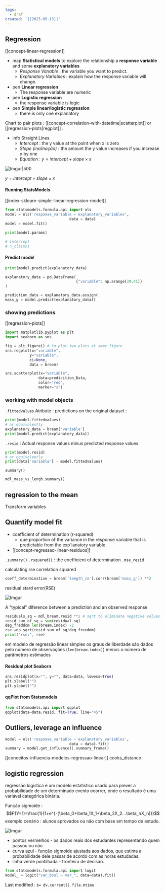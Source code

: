 ```yaml
---
tags:
  - draf
created: '[[2025-05-13]]'
---
```



## Regression
[[concept-linear-regression]]

- map **Statistical models** to explore the relationship a **response variable** and some **explanatory variables**
	- *Response Variable* : the variable you want to predict.
	- *Explanatory Variables* : explain how the response variable will change.
- pen **Linear regression**
	- The response variable are numeric
- pen **Logistic regression**
	- the response variable is logic
- pen **Simple linear/logistic regression**
	- there is only one explanatory

Chart to pair plots  : [[concept-correlation-with-datetime|scatterplot]] or [[regression-plots|regplot]] .

- info Straight Lines
	- *Intercept* : the y value at the point when x is zero
	- *Slope (inclinação)* : the amount the y value increases if you increase x by one
	- *Equation* : $y=intercept+slope\times x$

![Imgur|500](https://i.imgur.com/zrZ0VYU.png)
 
  $y=intercept+slope\times x$
 
#### Running StatsModels
[[index-sklearn-simple-linear-regression-model]]
```python
from statsmodels.formula.api import ols
model = ols('response_variable ~ explanatory_variables', 
							 data = data)
model = model.fit()

print(model.params)

# intercept 
# n_claimns
```

#### Predict model
```python
print(model.predict(explanatory_data)

explanatory_data = pd.DataFrame(
								{"variable": np.arange(20,41)}
)

prediction_data = explanatory_data.assign(
mass_g = model.predict(explanatory_data))

```

### showing predictions
[[regression-plots]]
```python
import matplotlib.pyplot as plt
import seaborn as sns

fig = plt.figure() # to plot two plots at same figure
sns.regplot(x="variable",
		   y="variable",
		   ci=None,
		   data = bream)

sns.scatterplot(x="variable",
			   data=predicition_Data,
			   color="red",
			   marker="s")
```


### working with model objects
`.fittedvalues` Atribute : predictions on the original dataset :
```python
print(model.fittedvalues)
# or equivalently
explanatory_data = bream['variable']
print(model.predict(explanatory_data))
```

`.resid` : Actual response values minus predicted response values
```python
print(model.resid)
# or equivalently
print(data['variable'] - model.fittedvalues)
```

`summary()`
```python
mdl_mass_vs_lengh.summary()
```


## regression to the mean

Transform variables

## Quantify model fit

- coefficient of determination (r-squared)
	- que proportion of the variance in the response variable that is predictable from the exp´lanatory variable 
- [[concept-regressao-linear-residuos]]

`.summary()`
`.rsquared()` :  the coefficient of determination
`.mse_resid`

calculating rse
correlation squared
```python
coeff_determination = bream['length_cm'].corr(bream['mass_g']) **2
```

residual stard error(RSE)

![Imgur](https://i.imgur.com/JzO7UJf.png)

A "typical"  diference between a prediction and an observed response

```python
residuals_sq = mdl_bream.resid **2 # sqrt to eliminate negative values
resid_sum_of_sq = sum(residual_sq)
deg_freddom len(bream.index) -2
rse =np.sqrt(resid_sum_of_sq/deg_freedom)
print("rse:", rse)

```

em modelo de regressão linear simples os graus de liberdade são dados pelo número de observações (`len(bream.index)`) menos o número de parâmetros estimados

#### Residual plot Seaborn
```python
sns.residplot(x="", y="", data=data, lowess=True)
plt.xlabel("")
plt.ylabel("")
```

#### qqPlot from Statsmodels
```python
from statsmodels.api import qqplot
qqplot(data=data.resid, fit=True, line="45")
```

## Outliers, leverage an influence

```python
model = ols('response_variable ~ explanatory_variables', 
							 data = data).fit()
summary = model.get_influence().summary_frame()
```

[[conceitos-influencia-modelos-regressao-linear]]
cooks_distance
## logistic regression
regressão logística é um modelo estatístico usado para prever a probabilidade de um determinado evento ocorrer, onde o resultado é uma variável categórica binária.

Função sigmoide : 
$$P(Y=1)=\frac{1}{1+e^{-(\beta_0+\beta_1X_1+\beta_2X_2...\beta_nX_n)}}$$
exemplo cenário : alunos aprovados ou não com base em tempo de estudo.

![Imgur](https://i.imgur.com/wGo1ZKw.png)

- pontos vermelhos - os dados reais dos estudantes representando quem passou ou não
- curva azul - função sigmoide ajustada aos dados, que estima a probabilidade dele passar de acordo com as horas estudadas.
- linha verde pontilhada - fronteira de decisão.


```python
from statsmodels.formula.api import logit
model_ = logit("var_bool ~ var_", data=data).fit()
```





Last modified : `$= dv.current().file.mtime`

